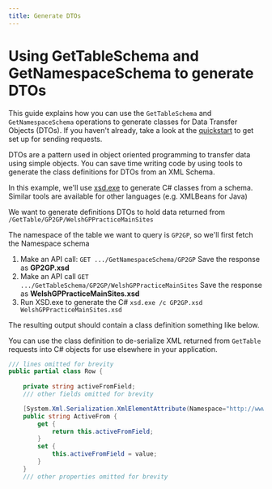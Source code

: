```yaml
---
title: Generate DTOs
---
```

# Using GetTableSchema and GetNamespaceSchema to generate DTOs

This guide explains how you can use the `GetTableSchema` and `GetNamespaceSchema` operations to generate classes for Data Transfer Objects (DTOs). If you haven't already, take a look at the [quickstart](/wrds-reference-data-and-schema-lookup/api-guide/quickstart) to get set up for sending requests.  

DTOs are a pattern used in object oriented programming to transfer data using simple objects.  You can save time writing code by using tools to generate the class definitions for DTOs from an XML Schema.

In this example, we'll use [xsd.exe][1] to generate C# classes from a schema. Similar tools are available for other languages (e.g. XMLBeans for Java)

We want to generate definitions DTOs to hold data returned from `/GetTable/GP2GP/WelshGPPracticeMainSites`

The namespace of the table we want to query is `GP2GP`, so we'll first fetch the Namespace schema

1. Make an API call: `GET .../GetNamespaceSchema/GP2GP`
   Save the response as **GP2GP.xsd**
2. Make an API call `GET .../GetTableSchema/GP2GP/WelshGPPracticeMainSites`
   Save the response as **WelshGPPracticeMainSites.xsd**
3. Run XSD.exe to generate the C# `xsd.exe /c GP2GP.xsd WelshGPPracticeMainSites.xsd`

The resulting output should contain a class definition something like below.  

You can use the class definition to de-serialize XML returned from `GetTable` requests into C# objects for use elsewhere in your application.

```csharp
/// lines omitted for brevity
public partial class Row {
    
    private string activeFromField;       
    /// other fields omitted for brevity

    [System.Xml.Serialization.XmlElementAttribute(Namespace="http://www.wales.nhs.uk/namespaces/NSD/GP2GP")]
    public string ActiveFrom {
        get {
            return this.activeFromField;
        }
        set {
            this.activeFromField = value;
        }
    }
    /// other properties omitted for brevity
    
```



[1]:https://docs.microsoft.com/en-us/dotnet/standard/serialization/xml-schema-definition-tool-xsd-exe
